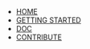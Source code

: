 * [HOME](https://github.com/Airmime/minstyle.io)
* [GETTING STARTED](/start)
* [DOC](/)
* [CONTRIBUTE](https://github.com/Airmime/minstyle.io)
